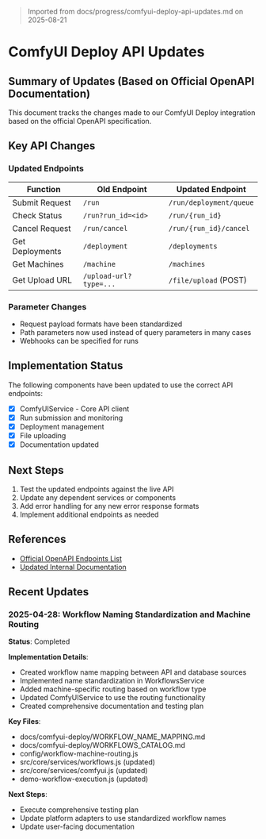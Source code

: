 > Imported from docs/progress/comfyui-deploy-api-updates.md on 2025-08-21

# ComfyUI Deploy API Updates

## Summary of Updates (Based on Official OpenAPI Documentation)

This document tracks the changes made to our ComfyUI Deploy integration based on the official OpenAPI specification.

## Key API Changes

### Updated Endpoints

| Function | Old Endpoint | Updated Endpoint |
|----------|-------------|-----------------|
| Submit Request | `/run` | `/run/deployment/queue` |
| Check Status | `/run?run_id=<id>` | `/run/{run_id}` |
| Cancel Request | `/run/cancel` | `/run/{run_id}/cancel` |
| Get Deployments | `/deployment` | `/deployments` |
| Get Machines | `/machine` | `/machines` |
| Get Upload URL | `/upload-url?type=...` | `/file/upload` (POST) |

### Parameter Changes

- Request payload formats have been standardized
- Path parameters now used instead of query parameters in many cases
- Webhooks can be specified for runs 

## Implementation Status

The following components have been updated to use the correct API endpoints:

- [x] ComfyUIService - Core API client
- [x] Run submission and monitoring
- [x] Deployment management 
- [x] File uploading
- [x] Documentation updated

## Next Steps

1. Test the updated endpoints against the live API
2. Update any dependent services or components
3. Add error handling for any new error response formats
4. Implement additional endpoints as needed

## References

- [Official OpenAPI Endpoints List](../comfyui-deploy/API/OPENAPI_ENDPOINTS_LIST.md)
- [Updated Internal Documentation](../comfyui-deploy/API/ENDPOINTS_LIST.md)

## Recent Updates

### 2025-04-28: Workflow Naming Standardization and Machine Routing

**Status**: Completed

**Implementation Details**:
- Created workflow name mapping between API and database sources
- Implemented name standardization in WorkflowsService
- Added machine-specific routing based on workflow type
- Updated ComfyUIService to use the routing functionality
- Created comprehensive documentation and testing plan

**Key Files**:
- docs/comfyui-deploy/WORKFLOW_NAME_MAPPING.md
- docs/comfyui-deploy/WORKFLOWS_CATALOG.md
- config/workflow-machine-routing.js
- src/core/services/workflows.js (updated)
- src/core/services/comfyui.js (updated)
- demo-workflow-execution.js (updated)

**Next Steps**:
- Execute comprehensive testing plan
- Update platform adapters to use standardized workflow names
- Update user-facing documentation 